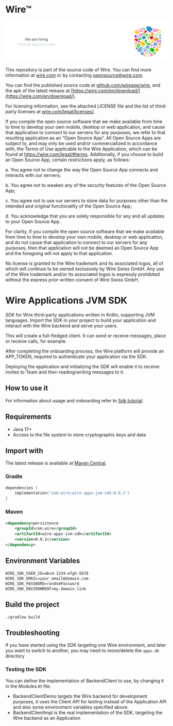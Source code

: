 # Wire™

[![Wire logo](https://github.com/wireapp/wire/blob/master/assets/header-small.png?raw=true)](https://wire.com/jobs/)

This repository is part of the source code of Wire. You can find more information at [wire.com](https://wire.com) or by contacting opensource@wire.com.

You can find the published source code at [github.com/wireapp/wire](https://github.com/wireapp/wire), and the apk of the latest release at [https://wire.com/en/download/](https://wire.com/en/download/).

For licensing information, see the attached LICENSE file and the list of third-party licenses at [wire.com/legal/licenses/](https://wire.com/legal/licenses/).

If you compile the open source software that we make available from time to time to develop your own mobile, desktop or web application, and cause that application to connect to our servers for any purposes, we refer to that resulting application as an “Open Source App”.  All Open Source Apps are subject to, and may only be used and/or commercialized in accordance with, the Terms of Use applicable to the Wire Application, which can be found at https://wire.com/legal/#terms.  Additionally, if you choose to build an Open Source App, certain restrictions apply, as follows:

a. You agree not to change the way the Open Source App connects and interacts with our servers;

b. You agree not to weaken any of the security features of the Open Source App;

c. You agree not to use our servers to store data for purposes other than the intended and original functionality of the Open Source App;

d. You acknowledge that you are solely responsible for any and all updates to your Open Source App.

For clarity, if you compile the open source software that we make available from time to time to develop your own mobile, desktop or web application, and do not cause that application to connect to our servers for any purposes, then that application will not be deemed an Open Source App and the foregoing will not apply to that application.

No license is granted to the Wire trademark and its associated logos, all of which will continue to be owned exclusively by Wire Swiss GmbH. Any use of the Wire trademark and/or its associated logos is expressly prohibited without the express prior written consent of Wire Swiss GmbH.

# Wire Applications JVM SDK

SDK for Wire third-party applications written in Kotlin, supporting JVM languages.
Import the SDK in your project to build your application and interact with the Wire backend and serve your users.

This will create a full-fledged client. It can send or receive
messages, place or receive calls, for example.

After completing the onboarding process, the Wire platform will provide an APP_TOKEN,
required to authenticate your application via the SDK.

Deploying the application and initializing the SDK will enable it to receive invites to Team and then reading/writing
messages to it.

## How to use it

For information about usage and onboarding refer to [Sdk tutorial](docs/APPLICATION.md).

## Requirements

* Java 17+
* Access to the file system to store cryptographic keys and data

## Import with
The latest release is avaliable at [Maven Central](https://central.sonatype.com/artifact/com.wire/wire-apps-jvm-sdk).

### Gradle

```kotlin
dependencies {
    implementation("com.wire:wire-apps-jvm-sdk:0.0.1")
}
```

### Maven
```xml
<dependency>persistence
    <groupId>com.wire</groupId>
    <artifactId>wire-apps-jvm-sdk</artifactId>
    <version>0.0.1</version>
</dependency>
```

## Environment Variables
```dotenv
WIRE_SDK_USER_ID=abcd-1234-efgh-5678
WIRE_SDK_EMAIL=your_email@domain.com
WIRE_SDK_PASSWORD=randomPassword
WIRE_SDK_ENVIRONMENT=my.domain.link
```

## Build the project

```shell
./gradlew build 
```

## Troubleshooting

If you have started using the SDK targeting one Wire environment,
and later you want to switch to another, you may need to move/delete the `apps.db` directory

### Testing the SDK

You can define the implementation of BackendClient to use, by changing it in the Modules.kt file.

* BackendClientDemo targets the Wire backend for development purposes, it uses the Client API for
  testing instead of the Application API and also some environment variables specified above.
* BackendClientImpl is the real implementation of the SDK, targeting the Wire backend as an
  Application
